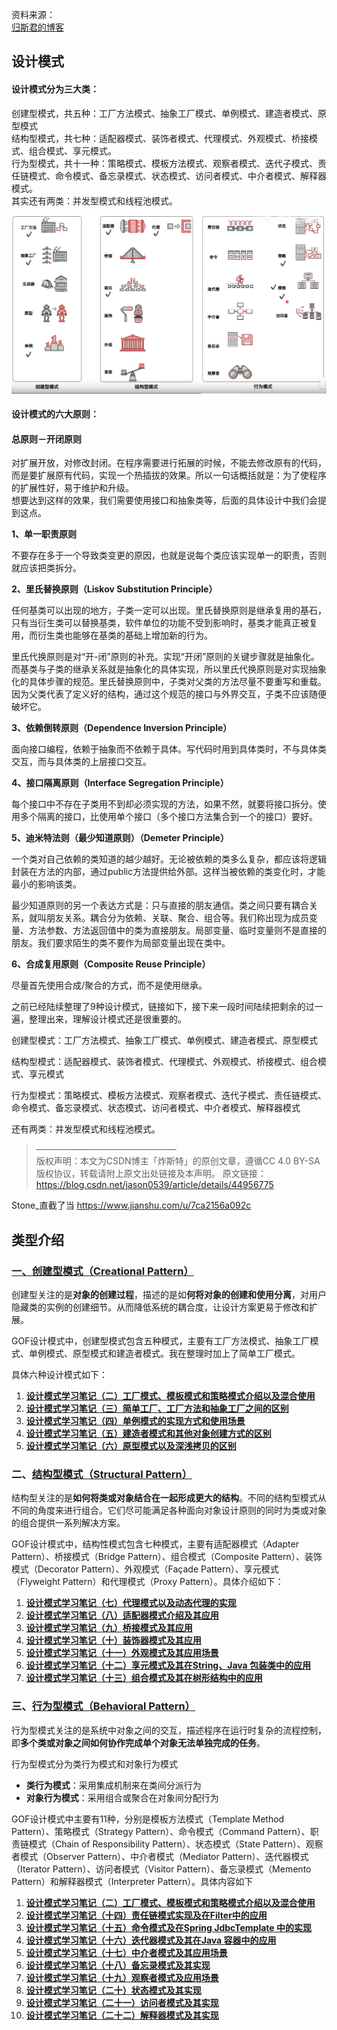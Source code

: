 资料来源：<br/>
[归斯君的博客](https://www.cnblogs.com/EthanWong/)

## 设计模式
#### 设计模式分为三大类：

创建型模式，共五种：工厂方法模式、抽象工厂模式、单例模式、建造者模式、原型模式<br/>
结构型模式，共七种：适配器模式、装饰者模式、代理模式、外观模式、桥接模式、组合模式、享元模式。<br/>
行为型模式，共十一种：策略模式、模板方法模式、观察者模式、迭代子模式、责任链模式、命令模式、备忘录模式、状态模式、访问者模式、中介者模式、解释器模式。<br/>
其实还有两类：并发型模式和线程池模式。<br/>

 ![img](img/1707576-20220309234843767-436702622.png)

#### 设计模式的六大原则：

#### 总原则－开闭原则

对扩展开放，对修改封闭。在程序需要进行拓展的时候，不能去修改原有的代码，而是要扩展原有代码，实现一个热插拔的效果。所以一句话概括就是：为了使程序的扩展性好，易于维护和升级。<br/>
想要达到这样的效果，我们需要使用接口和抽象类等，后面的具体设计中我们会提到这点。

**1、单一职责原则**

不要存在多于一个导致类变更的原因，也就是说每个类应该实现单一的职责，否则就应该把类拆分。

**2、里氏替换原则（Liskov Substitution Principle）**

任何基类可以出现的地方，子类一定可以出现。里氏替换原则是继承复用的基石，只有当衍生类可以替换基类，软件单位的功能不受到影响时，基类才能真正被复用，而衍生类也能够在基类的基础上增加新的行为。

里氏代换原则是对“开-闭”原则的补充。实现“开闭”原则的关键步骤就是抽象化。而基类与子类的继承关系就是抽象化的具体实现，所以里氏代换原则是对实现抽象化的具体步骤的规范。里氏替换原则中，子类对父类的方法尽量不要重写和重载。因为父类代表了定义好的结构，通过这个规范的接口与外界交互，子类不应该随便破坏它。

**3、依赖倒转原则（Dependence Inversion Principle）**

面向接口编程，依赖于抽象而不依赖于具体。写代码时用到具体类时，不与具体类交互，而与具体类的上层接口交互。

**4、接口隔离原则（Interface Segregation Principle）**

每个接口中不存在子类用不到却必须实现的方法，如果不然，就要将接口拆分。使用多个隔离的接口，比使用单个接口（多个接口方法集合到一个的接口）要好。


**5、迪米特法则（最少知道原则）（Demeter Principle）**

一个类对自己依赖的类知道的越少越好。无论被依赖的类多么复杂，都应该将逻辑封装在方法的内部，通过public方法提供给外部。这样当被依赖的类变化时，才能最小的影响该类。

最少知道原则的另一个表达方式是：只与直接的朋友通信。类之间只要有耦合关系，就叫朋友关系。耦合分为依赖、关联、聚合、组合等。我们称出现为成员变量、方法参数、方法返回值中的类为直接朋友。局部变量、临时变量则不是直接的朋友。我们要求陌生的类不要作为局部变量出现在类中。

**6、合成复用原则（Composite Reuse Principle）**

尽量首先使用合成/聚合的方式，而不是使用继承。


之前已经陆续整理了9种设计模式，链接如下，接下来一段时间陆续把剩余的过一遍，整理出来，理解设计模式还是很重要的。

创建型模式：工厂方法模式、抽象工厂模式、单例模式、建造者模式、原型模式

结构型模式：适配器模式、装饰者模式、代理模式、外观模式、桥接模式、组合模式、享元模式

行为型模式：策略模式、模板方法模式、观察者模式、迭代子模式、责任链模式、命令模式、备忘录模式、状态模式、访问者模式、中介者模式、解释器模式

还有两类：并发型模式和线程池模式。
> ————————————————<br/>
版权声明：本文为CSDN博主「炸斯特」的原创文章，遵循CC 4.0 BY-SA版权协议，转载请附上原文出处链接及本声明。
原文链接：https://blog.csdn.net/jason0539/article/details/44956775


Stone_直截了当 
https://www.jianshu.com/u/7ca2156a092c



## 类型介绍

### [一、创建型模式（Creational Pattern）](https://www.cnblogs.com/EthanWong/p/16139205.html#一创建型模式creational-pattern)

创建型关注的是**对象的创建过程**，描述的是如**何将对象的创建和使用分离**，对用户隐藏类的实例的创建细节。从而降低系统的耦合度，让设计方案更易于修改和扩展。

GOF设计模式中，创建型模式包含五种模式，主要有工厂方法模式、抽象工厂模式、单例模式、原型模式和建造者模式。我在整理时加上了简单工厂模式。

具体六种设计模式如下：

1. [**设计模式学习笔记（二）工厂模式、模板模式和策略模式介绍以及混合使用**](https://www.cnblogs.com/EthanWong/p/16045901.html)
2. [**设计模式学习笔记（三）简单工厂、工厂方法和抽象工厂之间的区别**](https://www.cnblogs.com/EthanWong/p/16051333.html)
3. [**设计模式学习笔记（四）单例模式的实现方式和使用场景**](https://www.cnblogs.com/EthanWong/p/16059987.html)
4. [**设计模式学习笔记（五）建造者模式和其他对象创建方式的区别**](https://www.cnblogs.com/EthanWong/p/16061499.html)
5. [**设计模式学习笔记（六）原型模式以及深浅拷贝的区别**](https://www.cnblogs.com/EthanWong/p/16064223.html)

### 二、[结构型模式（Structural Pattern）](https://www.cnblogs.com/EthanWong/p/16139205.html#二结构型模式structural-pattern)

结构型关注的是**如何将类或对象结合在一起形成更大的结构**。不同的结构型模式从不同的角度来进行组合。它们尽可能满足各种面向对象设计原则的同时为类或对象的组合提供一系列解决方案。

GOF设计模式中，结构性模式包含七种模式，主要有适配器模式（Adapter Pattern）、桥接模式（Bridge Pattern）、组合模式（Composite Pattern）、装饰模式（Decorator Pattern）、外观模式（Façade Pattern）、享元模式（Flyweight Pattern）和代理模式（Proxy Pattern）。具体介绍如下：

1. [**设计模式学习笔记（七）代理模式以及动态代理的实现**](https://www.cnblogs.com/EthanWong/p/16067185.html)
2. [**设计模式学习笔记（八）适配器模式介绍及其应用**](https://www.cnblogs.com/EthanWong/p/16074455.html)
3. [**设计模式学习笔记（九）桥接模式及其应用**](https://www.cnblogs.com/EthanWong/p/16079803.html)
4. [**设计模式学习笔记（十）装饰器模式及其应用**](https://www.cnblogs.com/EthanWong/p/16084623.html)
5. [**设计模式学习笔记（十一）外观模式及其应用场景**](https://www.cnblogs.com/EthanWong/p/16089698.html)
6. [**设计模式学习笔记（十二）享元模式及其在String、Java 包装类中的应用**](https://www.cnblogs.com/EthanWong/p/16094850.html)
7. [**设计模式学习笔记（十三）组合模式及其在树形结构中的应用**](https://www.cnblogs.com/EthanWong/p/16096090.html)

### 三、[行为型模式（Behavioral Pattern）](https://www.cnblogs.com/EthanWong/p/16139205.html#三行为型模式behavioral-pattern)

行为型模式关注的是系统中对象之间的交互，描述程序在运行时复杂的流程控制，即**多个类或对象之间如何协作完成单个对象无法单独完成的任务**。

行为型模式分为类行为模式和对象行为模式

- **类行为模式**：采用集成机制来在类间分派行为
- **对象行为模式**：采用组合或聚合在对象间分配行为

GOF设计模式中主要有11种，分别是模板方法模式（Template Method Pattern）、策略模式（Strategy Pattern）、命令模式（Command Pattern）、职责链模式（Chain of Responsibility Pattern）、状态模式（State Pattern）、观察者模式（Observer Pattern）、中介者模式（Mediator Pattern）、迭代器模式（Iterator Pattern）、访问者模式（Visitor Pattern）、备忘录模式（Memento Pattern）和解释器模式（Interpreter Pattern）。具体内容如下

1. [**设计模式学习笔记（二）工厂模式、模板模式和策略模式介绍以及混合使用**](https://www.cnblogs.com/EthanWong/p/16045901.html)
2. [**设计模式学习笔记（十四）责任链模式实现及在Filter中的应用**](https://www.cnblogs.com/EthanWong/p/16101006.html)
3. [**设计模式学习笔记（十五）命令模式及在Spring JdbcTemplate 中的实现**](https://www.cnblogs.com/EthanWong/p/16104549.html)
4. [**设计模式学习笔记（十六）迭代器模式及其在Java 容器中的应用**](https://www.cnblogs.com/EthanWong/p/16109790.html)
5. [**设计模式学习笔记（十七）中介者模式及其应用场景**](https://www.cnblogs.com/EthanWong/p/16114898.html)
6. [**设计模式学习笔记（十八）备忘录模式及其实现**](https://www.cnblogs.com/EthanWong/p/16120243.html)
7. [**设计模式学习笔记（十九）观察者模式及应用场景**](https://www.cnblogs.com/EthanWong/p/16121385.html)
8. [**设计模式学习笔记（二十）状态模式及其实现**](https://www.cnblogs.com/EthanWong/p/16127258.html)
9. [**设计模式学习笔记（二十一）访问者模式及其实现**](https://www.cnblogs.com/EthanWong/p/16129687.html)
10. [**设计模式学习笔记（二十二）解释器模式及其实现**](https://www.cnblogs.com/EthanWong/p/16135855.html)